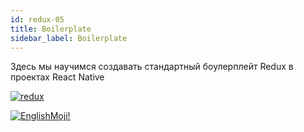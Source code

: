 ```yaml
---
id: redux-05
title: Boilerplate
sidebar_label: Boilerplate
---
```


Здесь мы научимся создавать стандартный боулерплейт Redux в проектах React Native

[![redux](/img/redux/05.gif)](https://youtu.be/qXfb62ik0_k)

[![EnglishMoji!](/img/logo/englishmoji.png)](https://apps.apple.com/kz/app/englishmoji/id6450254885)
